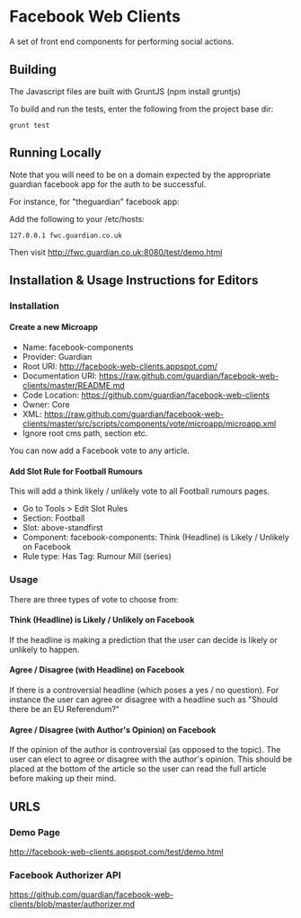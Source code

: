 Facebook Web Clients
====================

A set of front end components for performing social actions.

Building
--------

The Javascript files are built with GruntJS (npm install gruntjs)

To build and run the tests, enter the following from the project base dir:

```
grunt test
```

Running Locally
---------------
Note that you will need to be on a domain expected by the appropriate guardian facebook app for the auth to be successful.

For instance, for "theguardian" facebook app:

Add the following to your /etc/hosts:
```
127.0.0.1 fwc.guardian.co.uk
```
Then visit http://fwc.guardian.co.uk:8080/test/demo.html

Installation & Usage Instructions for Editors
---------------------------------------------

### Installation

#### Create a new Microapp

* Name: facebook-components
* Provider: Guardian
* Root URI: http://facebook-web-clients.appspot.com/
* Documentation URI: https://raw.github.com/guardian/facebook-web-clients/master/README.md
* Code Location: https://github.com/guardian/facebook-web-clients
* Owner: Core
* XML:
  https://raw.github.com/guardian/facebook-web-clients/master/src/scripts/components/vote/microapp/microapp.xml
* Ignore root cms path, section etc.

You can now add a Facebook vote to any article.

#### Add Slot Rule for Football Rumours

This will add a think likely / unlikely vote to all Football rumours pages.

* Go to Tools > Edit Slot Rules
* Section: Football
* Slot: above-standfirst
* Component: facebook-components: Think (Headline) is Likely / Unlikely on Facebook
* Rule type: Has Tag: Rumour Mill (series)

### Usage

There are three types of vote to choose from:

#### Think (Headline) is Likely / Unlikely on Facebook
If the headline is making a prediction that the user can decide is likely or unlikely to happen.

#### Agree / Disagree (with Headline) on Facebook
If there is a controversial headline (which poses a yes / no question). For instance the user
can agree or disagree with a headline such as "Should there be an EU Referendum?"

#### Agree / Disagree (with Author's Opinion) on Facebook
If the opinion of the author is controversial (as opposed to the topic). The user can elect to agree or disagree with
the author's opinion. This should be placed at the bottom of the article so the user can read the full article before
making up their mind.

URLS
-------------

### Demo Page
http://facebook-web-clients.appspot.com/test/demo.html

### Facebook Authorizer API
https://github.com/guardian/facebook-web-clients/blob/master/authorizer.md


